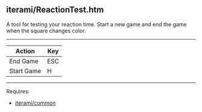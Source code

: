 iterami/ReactionTest.htm
------------------------

A tool for testing your reaction time. Start a new game and end the game when the square changes color.

---

Action     | Key
-----------|----
End Game   | ESC
Start Game | H

---

Requires:
* [iterami/common](https://github.com/iterami/common)
